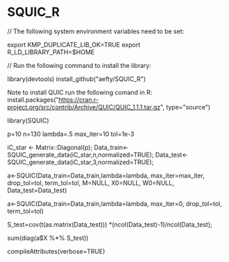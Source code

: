 # SQUIC_R

// The following system environment variables need to be set:

export KMP_DUPLICATE_LIB_OK=TRUE
export R_LD_LIBRARY_PATH=$HOME

// Run the following command to install the library:

library(devtools)
install_github("aefty/SQUIC_R")

Note to install QUIC run the following comand in R:
install.packages("https://cran.r-project.org/src/contrib/Archive/QUIC/QUIC_1.1.1.tar.gz", type="source")

library(SQUIC)

p=10
n=130
lambda=.5
max_iter=10
tol=1e-3

iC_star <- Matrix::Diagonal(p);
Data_train<-SQUIC_generate_data(iC_star,n,normalized=TRUE);
Data_test<-SQUIC_generate_data(iC_star,3,normalized=TRUE);

a<-SQUIC(Data_train=Data_train,lambda=lambda, max_iter=max_iter, drop_tol=tol, term_tol=tol, M=NULL, X0=NULL, W0=NULL, Data_test=Data_test)

a<-SQUIC(Data_train=Data_train,lambda=lambda, max_iter=0, drop_tol=tol, term_tol=tol)

S_test=cov(t(as.matrix(Data_test))) \*(ncol(Data_test)-1)/ncol(Data_test);

sum(diag(a$X %\*% S_test))

compileAttributes(verbose=TRUE)
